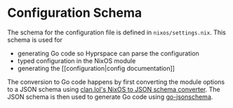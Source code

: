 # Configuration Schema

The schema for the configuration file is defined in `nixos/settings.nix`. This schema is used for
- generating Go code so Hyprspace can parse the configuration
- typed configuration in the NixOS module
- generating the [[configuration|config documentation]]

The conversion to Go code happens by first converting the module options to a JSON schema using [clan.lol's NixOS to JSON schema converter](https://docs.clan.lol/blog/2024/05/25/jsonschema-converter/). The JSON schema is then used to generate Go code using [go-jsonschema](https://github.com/omissis/go-jsonschema).

